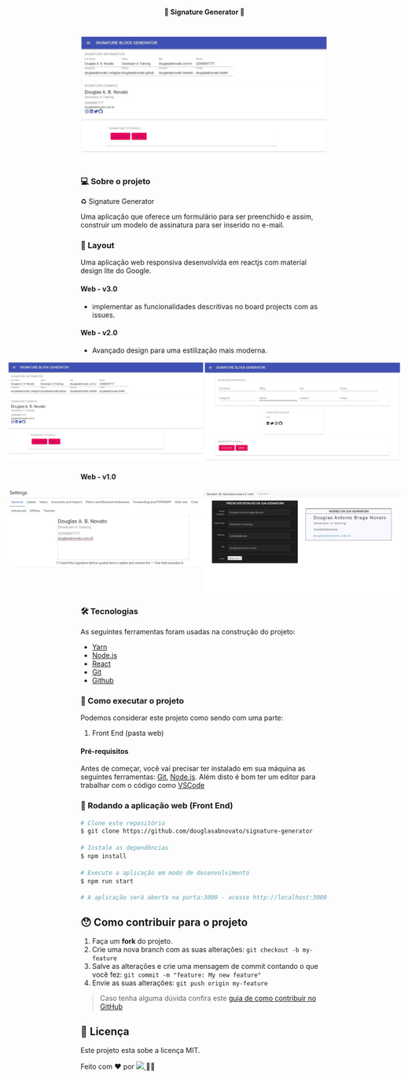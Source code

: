 <h4 align="center"> 
	🚧 Signature Generator 🚀
</h4> 

<h1 align="center">
    <img alt="Signature Generator" title="#Signature Generator" src="./.github/tela-2.jpg" />
</h1>

### 💻 Sobre o projeto

♻️ Signature Generator 

Uma aplicação que oferece um formulário para ser preenchido e assim, construir um modelo de assinatura para ser inserido no e-mail. 
 
### 🎨 Layout

Uma aplicação web responsiva desenvolvida em reactjs com material design lite do Google. 

#### Web - v3.0

- implementar as funcionalidades descritivas no board projects com as issues.

#### Web - v2.0

- Avançado design para uma estilização mais moderna.

<p align="center" style="display: flex; align-items: flex-start; justify-content: center;">
  <img alt="Signature Generator" title="#Signature Generator" src="./.github/tela-2.jpg" width="400px">
  <img alt="Signature Generator" title="#Signature Generator" src="./.github/tela-1.jpg" width="400px">
</p>

#### Web - v1.0

<p align="center" style="display: flex; align-items: flex-start; justify-content: center;">
  <img alt="Signature Generator" title="#Signature Generator" src="./.github/tela-3.jpg" width="400px">
  <img alt="Signature Generator" title="#Signature Generator" src="./.github/tela-4.jpg" width="400px">
</p>

### 🛠 Tecnologias

As seguintes ferramentas foram usadas na construção do projeto:

- [Yarn][yarn]
- [Node.js][nodejs]
- [React][reactjs]
- [Git][git]
- [Github][github] 

### 🚀 Como executar o projeto

Podemos considerar este projeto como sendo com uma parte:
1. Front End (pasta web)  

#### Pré-requisitos

Antes de começar, você vai precisar ter instalado em sua máquina as seguintes ferramentas:
[Git][git], [Node.js][nodejs]. 
Além disto é bom ter um editor para trabalhar com o código como [VSCode][vscode]

### 🧭 Rodando a aplicação web (Front End)

```bash
# Clone este repositório
$ git clone https://github.com/douglasabnovato/signature-generator

# Instale as dependências
$ npm install

# Execute a aplicação em modo de desenvolvimento
$ npm run start

# A aplicação será aberta na porta:3000 - acesse http://localhost:3000
```

## 😯 Como contribuir para o projeto

1. Faça um **fork** do projeto.
2. Crie uma nova branch com as suas alterações: `git checkout -b my-feature`
3. Salve as alterações e crie uma mensagem de commit contando o que você fez: `git commit -m "feature: My new feature"`
4. Envie as suas alterações: `git push origin my-feature`
> Caso tenha alguma dúvida confira este [guia de como contribuir no GitHub](https://github.com/firstcontributions/first-contributions)


## 📝 Licença

Este projeto esta sobe a licença MIT.

Feito com ❤️ por <a href="https://www.linkedin.com/in/douglasabnovato/">
   <img src="https://img.shields.io/static/v1?label=Dev&message=douglasabnovato&color=7159c1&style=for-the-badge&logo=ghost"/>
</a>👋🏽

[git]: https://git-scm.com/doc
[github]: https://docs.github.com/en
[nodejs]: https://nodejs.org/
[reactjs]: https://reactjs.org
[yarn]: https://yarnpkg.com/
[vscode]: https://code.visualstudio.com/
